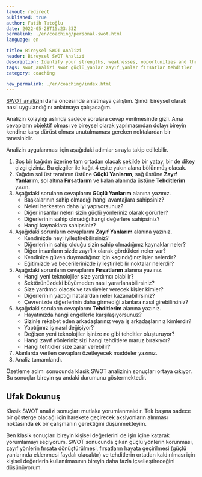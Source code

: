 ```yaml
---
layout: redirect
published: true
author: Fatih Tatoğlu
date: 2022-05-28T15:23:33Z
permalink: ./en/coaching/personal-swot.html
language: en

title: Bireysel SWOT Analizi
header: Bireysel SWOT Analizi
description: Identify your strengths, weaknesses, opportunities and threats with a personally applied SWOT analysis. Plan your actions by interpreting them with your own values. Understand your current situation with an individual SWOT analysis.
tags: swot_analizi swot güçlü_yanlar zayıf_yanlar fırsatlar tehditler
category: coaching

new_permalink: ./en/coaching/index.html
---
```


[SWOT analizi](./my-notes/swot-analysis-what.html "SWOT Analizi")ni daha öncesinde anlatmaya çalıştım. Şimdi bireysel olarak nasıl uygulandığını anlatmaya çalışacağım.

Analizin kolaylığı aslında sadece sorulara cevap verilmesinde gizli. Ama cevapların objektif olması ve bireysel olarak yapılmasından dolayı bireyin kendine karşı dürüst olması unutulmaması gereken noktalardan bir tanesinidir.

Analizin uygulanması için aşağıdaki adımlar sırayla takip edilebilir.

1. Boş bir kağıdın üzerine tam ortadan olacak şekilde bir yatay, bir de dikey çizgi çiziniz. Bu çizgiler ile kağıt 4 eşite yakın alana bölünmüş olacak.
2. Kağıdın sol üst tarafının üstüne **Güçlü Yanlarım**, sağ üstüne **Zayıf Yanlarım**, sol altına **Fırsatlarım** ve kalan alanında üstüne **Tehditlerim** yazın.
3. Aşağıdaki soruların cevaplarını **Güçlü Yanlarım** alanına yazınız.
    - Başkalarının sahip olmadığı hangi avantajlara sahipsiniz?
    - Neleri herkesten daha iyi yapıyorsunuz?
    - Diğer insanlar neleri sizin güçlü yönleriniz olarak görürler?
    - Diğerlerinin sahip olmadığı hangi değerlere sahipsiniz?
    - Hangi kaynaklara sahipsiniz?
4. Aşağıdaki sorunların cevaplarını **Zayıf Yanlarım** alanına yazınız.
    - Kendinizde neyi iyileştirebilirsiniz?
    - Diğerlerinin sahip olduğu sizin sahip olmadığınız kaynaklar neler?
    - Diğer insanların sizde zayıflık olarak gördükleri neler var?
    - Kendinize güven duymadığınız için kaçındığınız işler nelerdir?
    - Eğitimizde ve becerilerinizde iyileştirilebilir noktalar nelerdir?
5. Aşağıdaki sorunların cevaplarını **Fırsatlarım** alanına yazınız.
    - Hangi yeni teknolojiler size yardımcı olabilir?
    - Sektörünüzdeki büyümeden nasıl yararlanabilirsiniz?
    - Size yardımcı olacak ve tavsiyeler verecek kişier kimler?
    - Diğerlerinin yaptığı hatalardan neler kazanabilirsiniz?
    - Çevrenizde diğerlerinin daha girmediği alanlara nasıl girebilirsiniz?
6. Aşağıdaki soruların cevaplarını **Tehditlerim** alanına yazınız.
    - Hayatınızda hangi engellerle karşılaşıyorsunuz?
    - Sizinle rekabet eden arkadaşlarınız veya iş arkadaşlarınız kimlerdir?
    - Yaptığınız iş nasıl değişiyor?
    - Değişen yeni teknolojiler işinize ne gibi tehditler oluşturuyor?
    - Hangi zayıf yönleriniz sizi hangi tehditlere maruz bırakıyor?
    - Hangi tehtidler size zarar verebilir?
7. Alanlarda verilen cevapları özetleyecek maddeler yazınız.
8. Analiz tamamlandı.

Özetleme adımı sonucunda klasik SWOT analizinin sonuçları ortaya çıkıyor. Bu sonuçlar bireyin şu andaki durumunu göstermektedir.

## Ufak Dokunuş

Klasik SWOT analizi sonuçları mutlaka yorumlanmalıdır. Tek başına sadece bir gösterge olacağı için harekete geçirecek aksiyonların alınması noktasında ek bir çalışmanın gerektiğini düşünmekteyim.

Ben klasik sonuçları bireyin kişisel değerlerini de işin içine katarak yorumlamayı seçiyorum. SWOT sonucunda çıkan güçlü yönlerin korunması, zayıf yönlerin fırsata dönüştürülmesi, fırsatların hayata geçirilmesi (güçlü yanlarında eklenmesi faydalı olacaktır) ve tehditlerin ortadan kaldırılması için kişisel değerlerin kullanılmasının bireyin daha fazla içselleştireceğini düşünüyorum.
